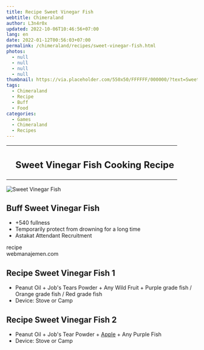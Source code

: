 ```yaml
---
title: Recipe Sweet Vinegar Fish
webtitle: Chimeraland
author: L3n4r0x
updated: 2022-10-06T10:46:56+07:00
lang: en
date: 2022-01-12T00:56:03+07:00
permalink: /chimeraland/recipes/sweet-vinegar-fish.html
photos:
  - null
  - null
  - null
  - null
thumbnail: https://via.placeholder.com/550x50/FFFFFF/000000/?text=Sweet Vinegar Fish
tags:
  - Chimeraland
  - Recipe
  - Buff
  - Food
categories:
  - Games
  - Chimeraland
  - Recipes
---
```


<section id="bootstrap-wrapper">
  <link
    rel="stylesheet"
    href="https://cdn.statically.io/gh/dimaslanjaka/Web-Manajemen/40ac3225/css/bootstrap-4.5-wrapper.css"
  />
  <div class="row mb-2">
    <div class="col-md-12 mb-2">
      <table class="table" id="post-info">
        <tbody>
          <tr>
            <td></td>
            <td><h1 class="fs-5">Sweet Vinegar Fish Cooking Recipe</h1></td>
          </tr>
        </tbody>
      </table>
    </div>
  </div>
  <div class="card mb-2">
    <div class="row g-0">
      <div class="col-sm-4 position-relative mb-2">
        <img
          src="https://via.placeholder.com/600"
          class="card-img fit-cover w-100 h-100"
          alt="Sweet Vinegar Fish"
          data-fancybox="true"
        />
      </div>
      <div class="col-sm-8 mb-2">
        <div class="card-body">
          <h2 class="card-title fs-5">Buff Sweet Vinegar Fish</h2>
          <div class="card-text">
            <ul>
              <li>+540 fullness</li>
              <li>Temporarily protect from drowning for a long time</li>
              <li>Astakat Attendant Recruitment</li>
            </ul>
          </div>
          <span class="badge rounded-pill bg-dark text-white">recipe</span>
        </div>
        <div class="card-footer text-end text-muted">webmanajemen.com</div>
      </div>
    </div>
  </div>
  <div class="row mb-2">
    <div class="col-12 col-lg-6 recipe-item mb-2">
      <div class="card">
        <div class="card-body">
          <h2 class="card-title fs-5">Recipe Sweet Vinegar Fish 1</h2>
          <div class="card-text">
            <ul>
              <li>
                Peanut Oil<span> + </span>Job&#x27;s Tears Powder<span> + </span
                >Any Wild Fruit<span> + </span>Purple grade fish<span> / </span
                >Orange grade fish<span> / </span>Red grade fish
              </li>
              <li>Device: Stove or Camp</li>
            </ul>
          </div>
        </div>
      </div>
    </div>
    <div class="col-12 col-lg-6 recipe-item mb-2">
      <div class="card">
        <div class="card-body">
          <h2 class="card-title fs-5">Recipe Sweet Vinegar Fish 2</h2>
          <div class="card-text">
            <ul>
              <li>
                Peanut Oil<span> + </span>Job&#x27;s Tear Powder<span> + </span
                ><a
                  class="text-decoration-none"
                  href="/chimeraland/materials/apple.html"
                  >Apple</a
                ><span> + </span>Any Purple Fish
              </li>
              <li>Device: Stove or Camp</li>
            </ul>
          </div>
        </div>
      </div>
    </div>
  </div>
</section>